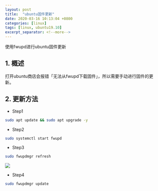 ```yaml
---
layout: post
title:  "ubuntu固件更新"
date: 2020-03-16 10:13:04 +0800
categories: [linux]
tags: [linux, ubuntu19.10]
excerpt_separator: <!--more-->
---
```

使用fwupd进行ubuntu固件更新
<!--more-->

## 1. 概述

打开ubuntu商店会报错「无法从fwupd下载固件」，所以需要手动进行固件的更新。

## 2. 更新方法

* Step1
```bash
sudo apt update && sudo apt upgrade -y
```

* Step2
```bash
sudo systemctl start fwupd
```

* Step3
```bash
sudo fwupdmgr refresh
```
![](/images/深度截图_选择区域_20200316102108.png)

* Step4
```bash
sudo fwupdmgr update
```